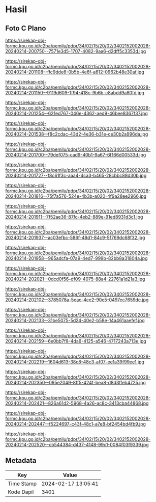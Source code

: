 # Hasil

## Foto C Plano

https://sirekap-obj-formc.kpu.go.id/c2ba/pemilu/pdpr/34/02/15/20/02/3402152002028-20240214-200750--7571e3d5-1707-4082-9aa6-d2dff5c3353d.jpg

https://sirekap-obj-formc.kpu.go.id/c2ba/pemilu/pdpr/34/02/15/20/02/3402152002028-20240214-201108--ffc9dde6-0b5b-4e6f-a612-0962b48e30af.jpg

https://sirekap-obj-formc.kpu.go.id/c2ba/pemilu/pdpr/34/02/15/20/02/3402152002028-20240214-201150--9119d609-1f94-418c-9b6b-c8abdd9a80fd.jpg

https://sirekap-obj-formc.kpu.go.id/c2ba/pemilu/pdpr/34/02/15/20/02/3402152002028-20240214-201254--621ed767-046e-4362-aed9-46bee8367f37.jpg

https://sirekap-obj-formc.kpu.go.id/c2ba/pemilu/pdpr/34/02/15/20/02/3402152002028-20240214-201538--f8c2cdac-43d2-4e36-b31e-ce30b2a996da.jpg

https://sirekap-obj-formc.kpu.go.id/c2ba/pemilu/pdpr/34/02/15/20/02/3402152002028-20240214-201700--79def075-cad9-40b1-9a67-6f166d00533d.jpg

https://sirekap-obj-formc.kpu.go.id/c2ba/pemilu/pdpr/34/02/15/20/02/3402152002028-20240214-201727--f8c61f3c-aaa4-4ca3-b465-28cbbc88d30b.jpg

https://sirekap-obj-formc.kpu.go.id/c2ba/pemilu/pdpr/34/02/15/20/02/3402152002028-20240214-201816--75f7a576-524e-4b3b-a020-4f9a28ee2966.jpg

https://sirekap-obj-formc.kpu.go.id/c2ba/pemilu/pdpr/34/02/15/20/02/3402152002028-20240214-201911--7f52ae36-87fc-4eb2-889e-91ed8931d3c1.jpg

https://sirekap-obj-formc.kpu.go.id/c2ba/pemilu/pdpr/34/02/15/20/02/3402152002028-20240214-201937--ac03efbc-586f-48d1-84c9-51769dc68f32.jpg

https://sirekap-obj-formc.kpu.go.id/c2ba/pemilu/pdpr/34/02/15/20/02/3402152002028-20240214-201958--965adcfa-07a9-4ed7-999b-82bb8a31804a.jpg

https://sirekap-obj-formc.kpu.go.id/c2ba/pemilu/pdpr/34/02/15/20/02/3402152002028-20240214-202021--0dcd0f56-df09-4075-88a4-22761a1d21a3.jpg

https://sirekap-obj-formc.kpu.go.id/c2ba/pemilu/pdpr/34/02/15/20/02/3402152002028-20240214-202102--3785078a-5eac-4ce2-90e5-0497ec7659de.jpg

https://sirekap-obj-formc.kpu.go.id/c2ba/pemilu/pdpr/34/02/15/20/02/3402152002028-20240214-202133--31be5075-5d24-40e2-b58e-14a461aaefef.jpg

https://sirekap-obj-formc.kpu.go.id/c2ba/pemilu/pdpr/34/02/15/20/02/3402152002028-20240214-202159--6e0bb7f8-4da6-4125-a546-4717243a713e.jpg

https://sirekap-obj-formc.kpu.go.id/c2ba/pemilu/pdpr/34/02/15/20/02/3402152002028-20240214-202219--1604d613-38c8-48c3-af07-ee1a39f99ee1.jpg

https://sirekap-obj-formc.kpu.go.id/c2ba/pemilu/pdpr/34/02/15/20/02/3402152002028-20240214-202350--095e2049-8ff5-424f-bea8-d8d3ffeb4725.jpg

https://sirekap-obj-formc.kpu.go.id/c2ba/pemilu/pdpr/34/02/15/20/02/3402152002028-20240214-202421--826a61d2-5968-4a26-ac8c-3413cba44868.jpg

https://sirekap-obj-formc.kpu.go.id/c2ba/pemilu/pdpr/34/02/15/20/02/3402152002028-20240214-202447--f5224697-c43f-48c1-a7e8-bf2454bd4fb9.jpg

https://sirekap-obj-formc.kpu.go.id/c2ba/pemilu/pdpr/34/02/15/20/02/3402152002028-20240214-202520--cb544384-d437-4148-99c1-0084f03f9339.jpg


## Metadata

| Key        | Value               |
| ---------- | ------------------- |
| Time Stamp | 2024-02-17 13:05:41 |
| Kode Dapil | 3401                |



